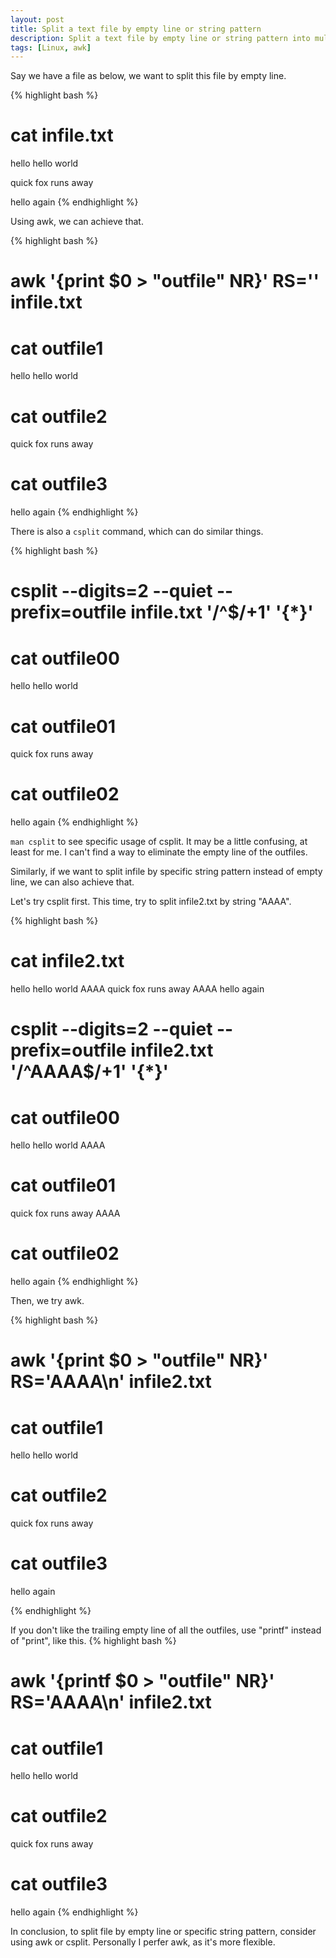 ```yaml
---
layout: post
title: Split a text file by empty line or string pattern
description: Split a text file by empty line or string pattern into multiple files.
tags: [Linux, awk]
---
```


Say we have a file as below, we want to split this file by empty line.

{% highlight bash %}
# cat infile.txt
hello
hello world

quick fox
runs
away

hello again
{% endhighlight %}

<!--more-->

Using awk, we can achieve that.

{% highlight bash %}
# awk '{print $0 > "outfile" NR}' RS='' infile.txt
# cat outfile1
hello
hello world
# cat outfile2
quick fox
runs
away
# cat outfile3
hello again
{% endhighlight %}

There is also a `csplit` command, which can do similar things.

{% highlight bash %}
# csplit --digits=2 --quiet --prefix=outfile infile.txt '/^$/+1' '{*}'
# cat outfile00
hello
hello world

# cat outfile01
quick fox
runs
away

# cat outfile02
hello again
{% endhighlight %}

`man csplit` to see specific usage of csplit. It may be a little confusing, at least for me. I can't find a way to eliminate the empty line of the outfiles.

Similarly, if we want to split infile by specific string pattern instead of empty line, we can also achieve that.

Let's try csplit first. This time, try to split infile2.txt by string "AAAA".

{% highlight bash %}
# cat infile2.txt
hello
hello world
AAAA
quick fox
runs
away
AAAA
hello again
# csplit --digits=2 --quiet --prefix=outfile infile2.txt '/^AAAA$/+1' '{*}'
# cat outfile00
hello
hello world
AAAA
# cat outfile01
quick fox
runs
away
AAAA
# cat outfile02
hello again
{% endhighlight %}

Then, we try awk.

{% highlight bash %}
# awk '{print $0 > "outfile" NR}' RS='AAAA\n' infile2.txt
# cat outfile1
hello
hello world

# cat outfile2
quick fox
runs
away

# cat outfile3
hello again

{% endhighlight %}

If you don't like the trailing empty line of all the outfiles, use "printf" instead of "print", like this.
{% highlight bash %}
# awk '{printf $0 > "outfile" NR}' RS='AAAA\n' infile2.txt
# cat outfile1
hello
hello world
# cat outfile2
quick fox
runs
away
# cat outfile3
hello again
{% endhighlight %}

In conclusion, to split file by empty line or specific string pattern, consider using awk or csplit. Personally I perfer awk, as it's more flexible. 